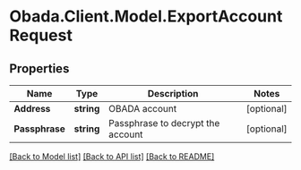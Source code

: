 
# Obada.Client.Model.ExportAccountRequest

## Properties

Name | Type | Description | Notes
------------ | ------------- | ------------- | -------------
**Address** | **string** | OBADA account | [optional] 
**Passphrase** | **string** | Passphrase to decrypt the account | [optional] 

[[Back to Model list]](../README.md#documentation-for-models)
[[Back to API list]](../README.md#documentation-for-api-endpoints)
[[Back to README]](../README.md)

